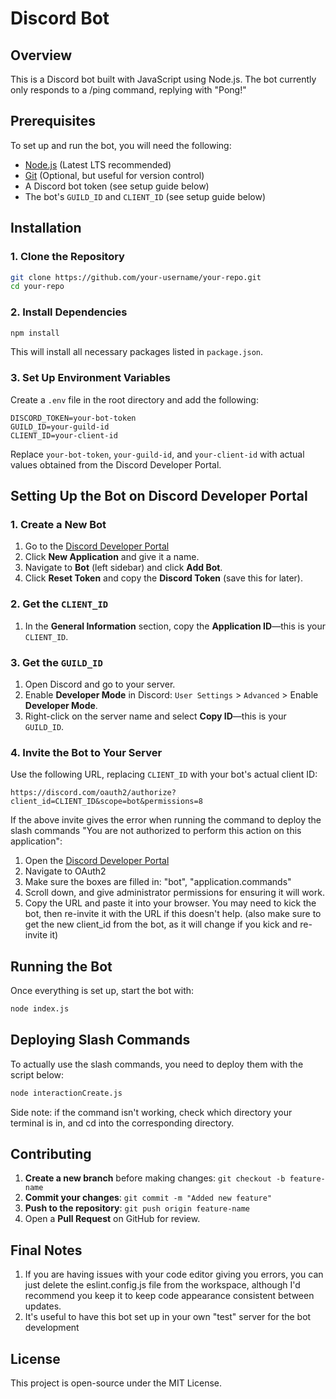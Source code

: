 # Discord Bot

## Overview
This is a Discord bot built with JavaScript using Node.js. The bot currently only responds to a /ping command, replying with "Pong!"
## Prerequisites
To set up and run the bot, you will need the following:

- [Node.js](https://nodejs.org/) (Latest LTS recommended)
- [Git](https://git-scm.com/) (Optional, but useful for version control)
- A Discord bot token (see setup guide below)
- The bot's `GUILD_ID` and `CLIENT_ID` (see setup guide below)

## Installation

### 1. Clone the Repository
```sh
git clone https://github.com/your-username/your-repo.git
cd your-repo
```

### 2. Install Dependencies
```sh
npm install
```

This will install all necessary packages listed in `package.json`.

### 3. Set Up Environment Variables
Create a `.env` file in the root directory and add the following:

```
DISCORD_TOKEN=your-bot-token
GUILD_ID=your-guild-id
CLIENT_ID=your-client-id
```

Replace `your-bot-token`, `your-guild-id`, and `your-client-id` with actual values obtained from the Discord Developer Portal.

## Setting Up the Bot on Discord Developer Portal

### 1. Create a New Bot
1. Go to the [Discord Developer Portal](https://discord.com/developers/applications)
2. Click **New Application** and give it a name.
3. Navigate to **Bot** (left sidebar) and click **Add Bot**.
4. Click **Reset Token** and copy the **Discord Token** (save this for later).

### 2. Get the `CLIENT_ID`
1. In the **General Information** section, copy the **Application ID**—this is your `CLIENT_ID`.

### 3. Get the `GUILD_ID`
1. Open Discord and go to your server.
2. Enable **Developer Mode** in Discord: `User Settings` > `Advanced` > Enable **Developer Mode**.
3. Right-click on the server name and select **Copy ID**—this is your `GUILD_ID`.

### 4. Invite the Bot to Your Server
Use the following URL, replacing `CLIENT_ID` with your bot's actual client ID:

```
https://discord.com/oauth2/authorize?client_id=CLIENT_ID&scope=bot&permissions=8
```

If the above invite gives the error when running the command to deploy the slash commands "You are not authorized to perform this action on this application":
1. Open the [Discord Developer Portal](https://discord.com/developers/applications)
2. Navigate to OAuth2
3. Make sure the boxes are filled in: "bot", "application.commands"
4. Scroll down, and give administrator permissions for ensuring it will work.
5. Copy the URL and paste it into your browser. You may need to kick the bot, then re-invite it with the URL if this doesn't help. (also make sure to get the new client_id from the bot, as it will change if you kick and re-invite it)

## Running the Bot
Once everything is set up, start the bot with:
```sh
node index.js
```

## Deploying Slash Commands
To actually use the slash commands, you need to deploy them with the script below:
```sh
node interactionCreate.js
```
Side note: if the command isn't working, check which directory your terminal is in, and cd into the corresponding directory.

## Contributing
1. **Create a new branch** before making changes: `git checkout -b feature-name`
2. **Commit your changes**: `git commit -m "Added new feature"`
3. **Push to the repository**: `git push origin feature-name`
4. Open a **Pull Request** on GitHub for review.

## Final Notes
1. If you are having issues with your code editor giving you errors, you can just delete the eslint.config.js file from the workspace, although I'd recommend you keep it to keep code appearance consistent between updates.
2. It's useful to have this bot set up in your own "test" server for the bot development

## License
This project is open-source under the MIT License.

